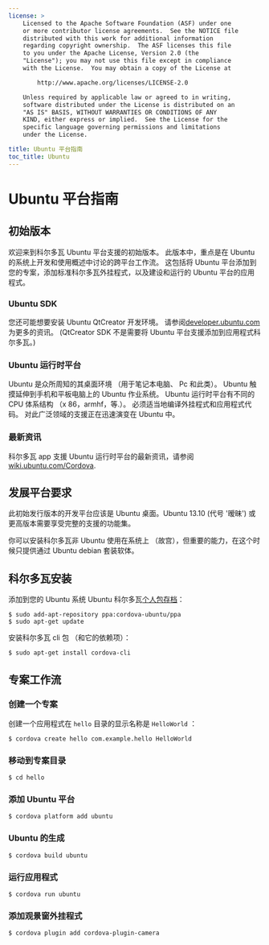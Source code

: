 ```yaml
---
license: >
    Licensed to the Apache Software Foundation (ASF) under one
    or more contributor license agreements.  See the NOTICE file
    distributed with this work for additional information
    regarding copyright ownership.  The ASF licenses this file
    to you under the Apache License, Version 2.0 (the
    "License"); you may not use this file except in compliance
    with the License.  You may obtain a copy of the License at

        http://www.apache.org/licenses/LICENSE-2.0

    Unless required by applicable law or agreed to in writing,
    software distributed under the License is distributed on an
    "AS IS" BASIS, WITHOUT WARRANTIES OR CONDITIONS OF ANY
    KIND, either express or implied.  See the License for the
    specific language governing permissions and limitations
    under the License.

title: Ubuntu 平台指南
toc_title: Ubuntu
---
```


# Ubuntu 平台指南

## 初始版本

欢迎来到科尔多瓦 Ubuntu 平台支援的初始版本。 此版本中，重点是在 Ubuntu 的系统上开发和使用概述中讨论的跨平台工作流。 这包括将 Ubuntu 平台添加到您的专案，添加标准科尔多瓦外挂程式，以及建设和运行的 Ubuntu 平台的应用程式。

### Ubuntu SDK

您还可能想要安装 Ubuntu QtCreator 开发环境。 请参阅[developer.ubuntu.com][1]为更多的资讯。 (QtCreator SDK 不是需要将 Ubuntu 平台支援添加到应用程式科尔多瓦。)

 [1]: http://developer.ubuntu.com

### Ubuntu 运行时平台

Ubuntu 是众所周知的其桌面环境 （用于笔记本电脑、 Pc 和此类）。 Ubuntu 触摸延伸到手机和平板电脑上的 Ubuntu 作业系统。 Ubuntu 运行时平台有不同的 CPU 体系结构 （x 86，armhf，等.）。 必须适当地编译外挂程式和应用程式代码。 对此广泛领域的支援正在迅速演变在 Ubuntu 中。

### 最新资讯

科尔多瓦 app 支援 Ubuntu 运行时平台的最新资讯，请参阅[wiki.ubuntu.com/Cordova][2].

 [2]: http://wiki.ubuntu.com/Cordova

## 发展平台要求

此初始发行版本的开发平台应该是 Ubuntu 桌面。Ubuntu 13.10 (代号 '暧昧') 或更高版本需要享受完整的支援的功能集。

你可以安装科尔多瓦非 Ubuntu 使用在系统上 （故宫），但重要的能力，在这个时候只提供通过 Ubuntu debian 套装软体。

## 科尔多瓦安装

添加到您的 Ubuntu 系统 Ubuntu 科尔多瓦[个人包存档][3]：

 [3]: https://launchpad.net/~cordova-ubuntu/+archive/ppa

    $ sudo add-apt-repository ppa:cordova-ubuntu/ppa
    $ sudo apt-get update
    

安装科尔多瓦 cli 包 （和它的依赖项）：

    $ sudo apt-get install cordova-cli
    

## 专案工作流

### 创建一个专案

创建一个应用程式在 `hello` 目录的显示名称是 `HelloWorld` ：

    $ cordova create hello com.example.hello HelloWorld
    

### 移动到专案目录

    $ cd hello
    

### 添加 Ubuntu 平台

    $ cordova platform add ubuntu
    

### Ubuntu 的生成

    $ cordova build ubuntu
    

### 运行应用程式

    $ cordova run ubuntu
    

### 添加观景窗外挂程式

    $ cordova plugin add cordova-plugin-camera